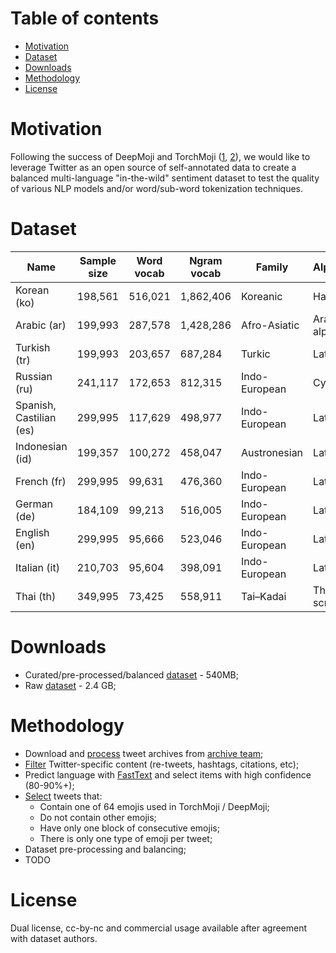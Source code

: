 # **Table of contents**
- [Motivation](https://github.com/snakers4/emoji-sentiment-dataset/motivation)
- [Dataset](https://github.com/snakers4/emoji-sentiment-dataset/dataset)
- [Downloads](https://github.com/snakers4/emoji-sentiment-dataset/downloads)
- [Methodology](https://github.com/snakers4/emoji-sentiment-dataset/methodology)
- [License](https://github.com/snakers4/emoji-sentiment-dataset/license)


# **Motivation**

Following the success of DeepMoji and TorchMoji ([1](https://arxiv.org/abs/1708.00524), [2](https://github.com/huggingface/torchMoji)), we would like to leverage Twitter as an open source of self-annotated data to create a balanced multi-language "in-the-wild" sentiment dataset to test the quality of various NLP models and/or word/sub-word tokenization techniques.

# **Dataset**

| Name                    | Sample size | Word vocab | Ngram vocab | Family        | Alphabet        | Speakers L1, m |
|-------------------------|-------------|------------|-------------|---------------|-----------------|----------------|
| Korean (ko)             | 198,561     | 516,021    | 1,862,406   | Koreanic      | Hangul          | 77             |
| Arabic (ar)             | 199,993     | 287,578    | 1,428,286   | Afro-Asiatic  | Arabic alphabet | 300            |
| Turkish (tr)            | 199,993     | 203,657    | 687,284     | Turkic        | Latin           | 80             |
| Russian (ru)            | 241,117     | 172,653    | 812,315     | Indo-European | Cyrillic        | 150            |
| Spanish, Castilian (es) | 299,995     | 117,629    | 498,977     | Indo-European | Latin           | 480            |
| Indonesian (id)         | 199,357     | 100,272    | 458,047     | Austronesian  | Latin           | 43             |
| French (fr)             | 299,995     | 99,631     | 476,360     | Indo-European | Latin           | 77             |
| German (de)             | 184,109     | 99,213     | 516,005     | Indo-European | Latin           | 90             |
| English (en)            | 299,995     | 95,666     | 523,046     | Indo-European | Latin           | 400            |
| Italian (it)            | 210,703     | 95,604     | 398,091     | Indo-European | Latin           | 69             |
| Thai (th)               | 349,995     | 73,425     | 558,911     | Tai–Kadai     | Thai script     | 30             |

# **Downloads**
- Curated/pre-processed/balanced [dataset](https://emoji-sentiment.ams3.digitaloceanspaces.com/fin_tweets.feather) - 540MB;
- Raw [dataset](https://emoji-sentiment.ams3.digitaloceanspaces.com/twitter_proc_full.feather) - 2.4 GB;


# **Methodology**
- Download and [process](https://github.com/snakers4/emoji_sentiment/blob/master/src/process_tweets.py) tweet archives from [archive team](https://archive.org/details/twitterstream);
- [Filter](https://github.com/snakers4/emoji_sentiment/blob/master/src/utils/text_utils.py#L207) Twitter-specific content (re-tweets, hashtags, citations, etc);
- Predict language with [FastText](https://fasttext.cc/docs/en/language-identification.html) and select items with high confidence (80-90%+);
- [Select](https://github.com/snakers4/emoji_sentiment/blob/master/src/utils/text_utils.py#L300) tweets that:
  - Contain one of 64 emojis used in TorchMoji / DeepMoji;
  - Do not contain other emojis;
  - Have only one block of consecutive emojis;
  - There is only one type of emoji per tweet;
- Dataset pre-processing and balancing;
- TODO

# **License**
Dual license, cc-by-nc and commercial usage available after agreement with dataset authors.
